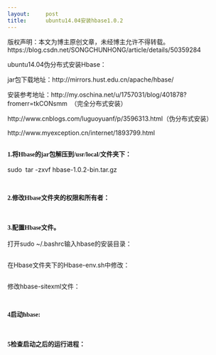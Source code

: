 ```yaml
---
layout:     post
title:      ubuntu14.04安装hbase1.0.2
---
```

<div id="article_content" class="article_content clearfix csdn-tracking-statistics" data-pid="blog" data-mod="popu_307" data-dsm="post">
								<div class="article-copyright">
					版权声明：本文为博主原创文章，未经博主允许不得转载。					https://blog.csdn.net/SONGCHUNHONG/article/details/50359284				</div>
								            <link rel="stylesheet" href="https://csdnimg.cn/release/phoenix/template/css/ck_htmledit_views-f76675cdea.css">
						<div class="htmledit_views" id="content_views">
                
<p></p>
<p>ubuntu14.04伪分布式安装Hbase：</p>
<p>jar包下载地址：http://mirrors.hust.edu.cn/apache/hbase/ <br></p>
<p>安装参考地址：http://my.oschina.net/u/1757031/blog/401878?fromerr=tkCONsmm  （完全分布式安装）</p>
<p>http://www.cnblogs.com/luguoyuanf/p/3596313.html（伪分布式安装）</p>
<p>http://www.myexception.cn/internet/1893799.html<br></p>
<h2><span style="font-family:SimHei;font-size:14px;">1.将Hbase的jar包解压到/usr/local/文件夹下：</span></h2>
<p>sudo  tar -zxvf hbase-1.0.2-bin.tar.gz</p>
<p><img src="https://img-blog.csdn.net/20151219184814973?watermark/2/text/aHR0cDovL2Jsb2cuY3Nkbi5uZXQv/font/5a6L5L2T/fontsize/400/fill/I0JBQkFCMA==/dissolve/70/gravity/Center" alt=""></p>
<p></p>
<h2><span style="font-family:SimHei;font-size:14px;">2.修改Hbase文件夹的权限和所有者：</span></h2>
<p></p>
<p><img src="https://img-blog.csdn.net/20151219190818140?watermark/2/text/aHR0cDovL2Jsb2cuY3Nkbi5uZXQv/font/5a6L5L2T/fontsize/400/fill/I0JBQkFCMA==/dissolve/70/gravity/Center" alt=""><br></p>
<p></p>
<h2><span style="font-family:SimHei;font-size:14px;">3.配置Hbase文件。</span></h2>
<p></p>
<p>打开sudo ~/.bashrc输入hbase的安装目录：</p>
<p><img src="https://img-blog.csdn.net/20151219184828089" alt=""></p>
<p>在Hbase文件夹下的Hbase-env.sh中修改：</p>
<p><img src="https://img-blog.csdn.net/20151219184845616" alt=""></p>
<p>修改hbase-sitexml文件：</p>
<p><img src="https://img-blog.csdn.net/20151219184856224" alt=""></p>
<h2><span style="font-family:SimHei;font-size:14px;">4启动hbase:</span></h2>
<p><img src="https://img-blog.csdn.net/20151219184918265" alt=""></p>
<h2><span style="font-family:SimHei;font-size:14px;">5检查启动之后的运行进程：</span></h2>
<p><img src="https://img-blog.csdn.net/20151219184927322" alt=""><br></p>
            </div>
                </div>